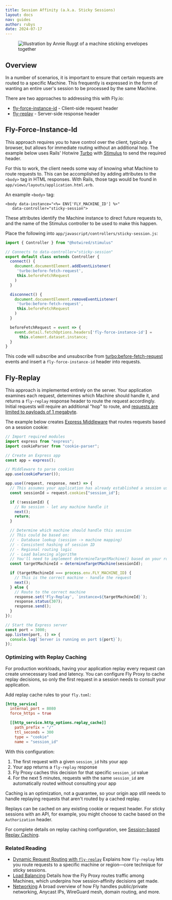 ```yaml
---
title: Session Affinity (a.k.a. Sticky Sessions)
layout: docs
nav: guides
author: rubys
date: 2024-07-17
---
```


<figure>
  <img src="/static/images/session-affinity.png" alt="Illustration by Annie Ruygt of a machine sticking envelopes together" class="w-full max-w-lg mx-auto">
</figure>

## Overview

In a number of scenarios, it is important to ensure that certain requests are routed to a specific Machine.  This frequently is expressed in the form of wanting an entire user's session to be processed by the same Machine.

There are two approaches to addressing this with Fly.io:
  * [fly-force-instance-id](#fly-force-instance-id) - Client-side request header
  * [fly-replay](#fly-replay) - Server-side response header

## Fly-Force-Instance-Id

This approach requires you to have control over the client, typically a browser, but allows for immediate routing without an additional hop. The example below uses Rails' Hotwire [Turbo](https://turbo.hotwired.dev/) with [Stimulus](https://stimulus.hotwired.dev/) to send the required header.

For this to work, the client needs some way of knowing what Machine to route requests to.  This can be accomplished by adding attributes to the `<body>` tag in HTML responses.  With Rails, those tags would be found in
`app/views/layouts/application.html.erb`.

An example `<body>` tag:

```erb
<body data-instance="<%= ENV['FLY_MACHINE_ID'] %>"
   data-controller="sticky-session">
```

These attributes identify the Machine instance to direct future requests to, and the name of the Stimulus controller to be used to make this happen.

Place the following into `app/javascript/controllers/sticky-session.js`:

```js
import { Controller } from "@hotwired/stimulus"

// Connects to data-controller="sticky-session"
export default class extends Controller {
  connect() {
    document.documentElement.addEventListener(
     'turbo:before-fetch-request',
     this.beforeFetchRequest
    )
  }

  disconnect() {
    document.documentElement.removeEventListener(
     'turbo:before-fetch-request',
     this.beforeFetchRequest
    )
  }

  beforeFetchRequest = event => {
    event.detail.fetchOptions.headers['fly-force-instance-id'] =
      this.element.dataset.instance;
  }
}
```

This code will subscribe and unsubscribe from
[turbo:before-fetch-request](https://turbo.hotwired.dev/reference/events#turbo%3Abefore-fetch-request) events and insert a `fly-force-instance-id` header into requests.

## Fly-Replay

This approach is implemented entirely on the server. Your application examines each request, determines which Machine should handle it, and returns a `fly-replay` response header to route the request accordingly. Initial requests will require an additional "hop" to route, and [requests are limited to payloads of 1 megabyte](https://fly.io/docs/networking/dynamic-request-routing/#limitations).

The example below creates [Express Middleware](https://expressjs.com/en/guide/using-middleware.html) that routes requests based on a session cookie:

```js
// Import required modules
import express from "express";
import cookieParser from "cookie-parser";

// Create an Express app
const app = express();

// Middleware to parse cookies
app.use(cookieParser());

app.use((request, response, next) => {
  // This assumes your application has already established a session using a session_id cookie via your session middleware.
  const sessionId = request.cookies["session_id"];

  if (!sessionId) {
    // No session - let any machine handle it
    next();
    return;
  }

  // Determine which machine should handle this session
  // This could be based on:
  // - Database lookup (session -> machine mapping)
  // - Consistent hashing of session ID
  // - Regional routing logic
  // - Load balancing algorithm
  // You'll need to implement determineTargetMachine() based on your routing strategy
  const targetMachineId = determineTargetMachine(sessionId);

  if (targetMachineId === process.env.FLY_MACHINE_ID) {
    // This is the correct machine - handle the request
    next();
  } else {
    // Route to the correct machine
    response.set('Fly-Replay', `instance=${targetMachineId}`);
    response.status(307);
    response.send();
  }
});

// Start the Express server
const port = 3000;
app.listen(port, () => {
  console.log(`Server is running on port ${port}`);
});
```

### Optimizing with Replay Caching

For production workloads, having your application replay every request can create unnecessary load and latency. You can configure Fly Proxy to cache replay decisions, so only the first request in a session needs to consult your application.

Add replay cache rules to your `fly.toml`:

```toml
[http_service]
  internal_port = 8080
  force_https = true

  [[http_service.http_options.replay_cache]]
    path_prefix = "/"
    ttl_seconds = 300
    type = "cookie"
    name = "session_id"
```

With this configuration:
1. The first request with a given `session_id` hits your app
2. Your app returns a `fly-replay` response
3. Fly Proxy caches this decision for that specific `session_id` value
4. For the next 5 minutes, requests with the same `session_id` are automatically routed without consulting your app

Caching is an optimization, not a guarantee, so your origin app still needs to handle replaying requests that aren't routed by a cached replay.

Replays can be cached on any existing cookie or request header. For sticky sessions with an API, for example, you might choose to cache based on the `Authorization` header.

For complete details on replay caching configuration, see [Session-based Replay Caching](/docs/networking/dynamic-request-routing/#session-based-replay-caching).

### Related Reading

- [Dynamic Request Routing with `fly‑replay`](docs/networking/dynamic-request-routing/) Explains how `fly‑replay` lets you route requests to a specific machine or region—core technique for sticky sessions.
- [Load Balancing](/docs/reference/load-balancing/) Details how the Fly Proxy routes traffic among Machines, which underpins how session‑affinity decisions get made.
- [Networking](/docs/networking/) A broad overview of how Fly handles public/private networking, Anycast IPs, WireGuard mesh, domain routing, and more.